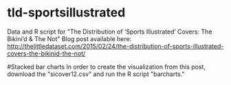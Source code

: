 # tld-sportsillustrated
Data and R script for "The Distribution of ‘Sports Illustrated’ Covers: The Bikini’d &amp; The Not"
Blog post available here: http://thelittledataset.com/2015/02/24/the-distribution-of-sports-illustrated-covers-the-bikinid-the-not/

#Stacked bar charts
In order to create the visualization from this post, download the "sicover12.csv" and run the R script "barcharts."
